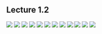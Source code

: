 ## Lecture 1.2

![](https://github.com/csn3rd/Ethics19Spring2020/blob/master/1.2.01%20Tuskegee%20Syphilis%20Experiments.png)
![](https://github.com/csn3rd/Ethics19Spring2020/blob/master/1.2.02%20Tuskegee%20Syphilis%20Experiments%202.png)
![](https://github.com/csn3rd/Ethics19Spring2020/blob/master/1.2.03%20Negative%20Rights.png)
![](https://github.com/csn3rd/Ethics19Spring2020/blob/master/1.2.04%20Positive%20Rights.png)
![](https://github.com/csn3rd/Ethics19Spring2020/blob/master/1.2.05%20Example%20Miranda%20Rights.png)
![](https://github.com/csn3rd/Ethics19Spring2020/blob/master/1.2.06%20Tuskegee%20Syphilis%20Experiments%203.png)
![](https://github.com/csn3rd/Ethics19Spring2020/blob/master/1.2.07%20Assessing%20Simple%20Deontologies.png)
![](https://github.com/csn3rd/Ethics19Spring2020/blob/master/1.2.08%20Problems%20with%20Simple%20Deontologies.png)
![](https://github.com/csn3rd/Ethics19Spring2020/blob/master/0.2.03%203%20Overlapping%20Ethical%20Questions.png)
![](https://github.com/csn3rd/Ethics19Spring2020/blob/master/1.2.09%20Simple%20Deontologies%20(4%20basic%20questions).png)
![](https://github.com/csn3rd/Ethics19Spring2020/blob/master/1.2.10%20Moral%20Method%20Assessment.png)
![](https://github.com/csn3rd/Ethics19Spring2020/blob/master/1.2.11%20Weekly%20Discussion.png)
